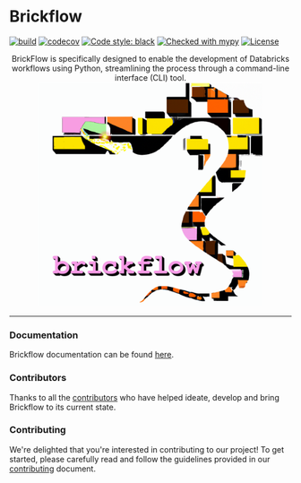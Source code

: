 # Brickflow

[//]: # ([![CodeQL]&#40;https://github.com/Nike-Inc/brickflow/actions/workflows/codeql-analysis.yml/badge.svg&#41;]&#40;https://github.com/Nike-Inc/brickflow/actions/workflows/codeql-analysis.yml&#41;)
[![build](https://github.com/Nike-Inc/brickflow/actions/workflows/onpush.yml/badge.svg)](https://github.com/Nike-Inc/brickflow/actions/workflows/onpush.yml)
[![codecov](https://codecov.io/gh/Nike-Inc/brickflow/branch/main/graph/badge.svg)](https://codecov.io/gh/Nike-Inc/brickflow)
[![Code style: black](https://img.shields.io/badge/code%20style-black-000000.svg)](https://github.com/psf/black)
[![Checked with mypy](http://www.mypy-lang.org/static/mypy_badge.svg)](http://mypy-lang.org/)
[![License](https://img.shields.io/badge/License-Apache_2.0-blue.svg)](https://opensource.org/licenses/Apache-2.0)

<p align="center">
BrickFlow is specifically designed to enable the development of Databricks workflows using Python, streamlining the 
process through a command-line interface (CLI) tool.

<img src="./docs/img/bf_logo_1.png" width="400" height="400">

---

### Documentation

Brickflow documentation can be found [here](https://engineering.nike.com/brickflow/).

### Contributors

Thanks to all the [contributors](CONTRIBUTORS.md) who have helped ideate, develop and bring Brickflow to its current state. 

### Contributing

We're delighted that you're interested in contributing to our project! To get started, 
please carefully read and follow the guidelines provided in our [contributing](CONTRIBUTING.md) document.
